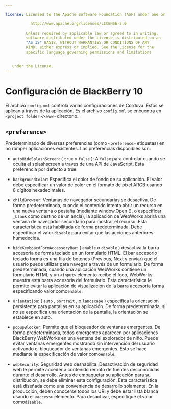 ```yaml
---

license: Licensed to the Apache Software Foundation (ASF) under one or more contributor license agreements. See the NOTICE file distributed with this work for additional information regarding copyright ownership. The ASF licenses this file to you under the Apache License, Version 2.0 (the "License"); you may not use this file except in compliance with the License. You may obtain a copy of the License at

           http://www.apache.org/licenses/LICENSE-2.0
    
         Unless required by applicable law or agreed to in writing,
         software distributed under the License is distributed on an
         "AS IS" BASIS, WITHOUT WARRANTIES OR CONDITIONS OF ANY
         KIND, either express or implied. See the License for the
         specific language governing permissions and limitations
    

   under the License.
---
```


# Configuración de BlackBerry 10

El archivo `config.xml` controla varias configuraciones de Cordova. Éstos se aplican a través de la aplicación. Es el archivo `config.xml` se encuentra en `<project folder>/<www>` directorio.

## `<preference>`

Predeterminado de diversas preferencias (como `<preference>` etiquetas) en no romper aplicaciones existentes. Las preferencias disponibles son:

*   `autoHideSplashScreen`: ( `true` o `false` ): A `false` para controlar cuando se oculta el splashscreen a través de una API de JavaScript. Esta preferencia por defecto a true.

*   `backgroundColor`: Especifica el color de fondo de su aplicación. El valor debe especificar un valor de color en el formato de píxel ARGB usando 8 dígitos hexadecimales.

*   `childBrowser`: Ventanas de navegador secundarias se desactiva. De forma predeterminada, cuando el contenido intenta abrir un recurso en una nueva ventana o pestaña (mediante window.Open (), o especificar `_blank` como destino de un ancla), la aplicación de WebWorks abrirá una ventana de navegador secundario para mostrar el recurso. Esta característica está habilitada de forma predeterminada. Debe especificar el valor `disable` para evitar que las acciones anteriores humedecida.

*   `hideKeyboardFormAccessoryBar`: ( `enable` o `disable` ) desactiva la barra accesoria de forma teclado en un formulario HTML. El bar accesorio teclado forma es una fila de botones (Previous, Next y enviar) que el usuario puede utilizar para navegar a través de un formulario. De forma predeterminada, cuando una aplicación WebWorks contiene un formulario HTML y un `<input>` elemento recibe el foco, WebWorks muestra esta barra accesoria del formulario. Esta característica le permite evitar la aplicación de visualización de la barra accesoria forma especificando valor como`enable`.

*   `orientation`: ( `auto` , `portrait` , o `landscape` ) especifica la orientación persistente para pantallas en su aplicación. De forma predeterminada, si no se especifica una orientación de la pantalla, la orientación se establece en auto.

*   `popupBlocker`: Permite que el bloqueador de ventanas emergentes. De forma predeterminada, todos emergentes aparecen por aplicaciones BlackBerry WebWorks en una ventana del explorador de niño. Puede evitar ventanas emergentes mostrando sin intervención del usuario activando el bloqueador de ventanas emergentes. Esto se hace mediante la especificación de valor como`enable`.

*   `webSecurity`: Seguridad web deshabilita. Desactivación de seguridad web le permite acceder a contenido remoto de fuentes desconocidas durante el desarrollo. Antes de empaquetar su aplicación para su distribución, se debe eliminar esta configuración. Esta característica está diseñada como una conveniencia de desarrollo solamente. En la producción, deben conocerse todos los URI y debe estar lista blanca usando el `<access>` elemento. Para desactivar, especifique el valor como`disable`.